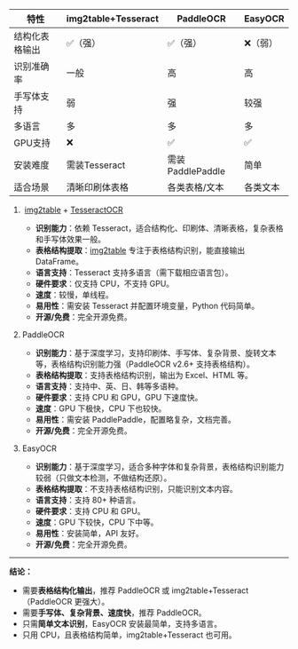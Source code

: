
|特性|img2table+Tesseract|PaddleOCR|EasyOCR|
|---|---|---|---|
|结构化表格输出|✅（强）|✅（强）|❌（弱）|
|识别准确率|一般|高|高|
|手写体支持|弱|强|较强|
|多语言|多|多|多|
|GPU支持|❌|✅|✅|
|安装难度|需装Tesseract|需装PaddlePaddle|简单|
|适合场景|清晰印刷体表格|各类表格/文本|各类文本|

1.  [img2table](vscode-file://vscode-app/e:/Microsoft%20VS%20Code/resources/app/out/vs/code/electron-sandbox/workbench/workbench.html) + [TesseractOCR](vscode-file://vscode-app/e:/Microsoft%20VS%20Code/resources/app/out/vs/code/electron-sandbox/workbench/workbench.html)
	- **识别能力**：依赖 Tesseract，适合结构化、印刷体、清晰表格，复杂表格和手写体效果一般。
	- **表格结构提取**：[img2table](vscode-file://vscode-app/e:/Microsoft%20VS%20Code/resources/app/out/vs/code/electron-sandbox/workbench/workbench.html) 专注于表格结构识别，能直接输出 DataFrame。
	- **语言支持**：Tesseract 支持多语言（需下载相应语言包）。
	- **硬件要求**：仅支持 CPU，不支持 GPU。
	- **速度**：较慢，单线程。
	- **易用性**：需安装 Tesseract 并配置环境变量，Python 代码简单。
	- **开源/免费**：完全开源免费。

2. PaddleOCR
	- **识别能力**：基于深度学习，支持印刷体、手写体、复杂背景、旋转文本等，表格结构识别能力强（PaddleOCR v2.6+ 支持表格结构）。
	- **表格结构提取**：支持表格结构识别，输出为 Excel、HTML 等。
	- **语言支持**：支持中、英、日、韩等多语种。
	- **硬件要求**：支持 CPU 和 GPU，GPU 下速度快。
	- **速度**：GPU 下极快，CPU 下也较快。
	- **易用性**：需安装 PaddlePaddle，配置略复杂，文档完善。
	- **开源/免费**：完全开源免费。

3. EasyOCR
	- **识别能力**：基于深度学习，适合多种字体和复杂背景，表格结构识别能力较弱（只做文本检测，不做结构还原）。
	- **表格结构提取**：不支持表格结构识别，只能识别文本内容。
	- **语言支持**：支持 80+ 种语言。
	- **硬件要求**：支持 CPU 和 GPU。
	- **速度**：GPU 下较快，CPU 下中等。
	- **易用性**：安装简单，API 友好。
	- **开源/免费**：完全开源免费。

---

**结论：**

- 需要**表格结构化输出**，推荐 PaddleOCR 或 img2table+Tesseract（PaddleOCR 更强大）。
- 需要**手写体、复杂背景、速度快**，推荐 PaddleOCR。
- 只需**简单文本识别**，EasyOCR 安装最简单，支持多语言。
- 只用 CPU，且表格结构简单，img2table+Tesseract 也可用。

